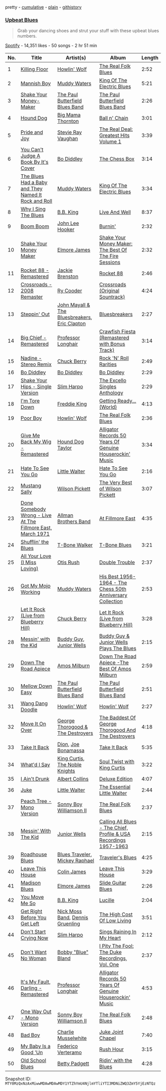 pretty - [cumulative](/playlists/cumulative/37i9dQZF1DXaPpS4GmGB4L.md) - [plain](/playlists/plain/37i9dQZF1DXaPpS4GmGB4L) - [githistory](https://github.githistory.xyz/mackorone/spotify-playlist-archive/blob/main/playlists/plain/37i9dQZF1DXaPpS4GmGB4L)

### [Upbeat Blues](https://open.spotify.com/playlist/37i9dQZF1DXaPpS4GmGB4L)

> Grab your dancing shoes and strut your stuff with these upbeat blues numbers.

[Spotify](https://open.spotify.com/user/spotify) - 14,351 likes - 50 songs - 2 hr 51 min

| No. | Title | Artist(s) | Album | Length |
|---|---|---|---|---|
| 1 | [Killing Floor](https://open.spotify.com/track/1a8vVeidOsauNu6rQmHBRS) | [Howlin' Wolf](https://open.spotify.com/artist/0Wxy5Qka8BN9crcFkiAxSR) | [The Real Folk Blues](https://open.spotify.com/album/02H7GlBPL5ur7WBXHna8W0) | 2:52 |
| 2 | [Mannish Boy](https://open.spotify.com/track/58PSYdY0GFg0LFb2PxYk4T) | [Muddy Waters](https://open.spotify.com/artist/4y6J8jwRAwO4dssiSmN91R) | [King Of The Electric Blues](https://open.spotify.com/album/4fOVcN7X7vQ8L41is621uJ) | 5:21 |
| 3 | [Shake Your Money\-Maker](https://open.spotify.com/track/5GHZ9UH4L3r6UK1A2zHWf3) | [The Paul Butterfield Blues Band](https://open.spotify.com/artist/6kz7WuPaUa4QVreP27I33i) | [The Paul Butterfield Blues Band](https://open.spotify.com/album/785WNIAl2zC3OZ6XHjFaIG) | 2:26 |
| 4 | [Hound Dog](https://open.spotify.com/track/5Oc0vLGWdEWeCqIU8zyELt) | [Big Mama Thornton](https://open.spotify.com/artist/6bR0cgMtkCVpm0I5yrDNzO) | [Ball n' Chain](https://open.spotify.com/album/6U60FpmscwzTJjc9gmZcKl) | 3:01 |
| 5 | [Pride and Joy](https://open.spotify.com/track/1oT20g6f8rvymheUIdFr19) | [Stevie Ray Vaughan](https://open.spotify.com/artist/5fsDcuclIe8ZiBD5P787K1) | [The Real Deal: Greatest Hits Volume 1](https://open.spotify.com/album/1cBgyEhogUvaKVgsdczgHm) | 3:39 |
| 6 | [You Can't Judge A Book By It's Cover](https://open.spotify.com/track/4HEmPMRG1Mz4pYEpYbWTO0) | [Bo Diddley](https://open.spotify.com/artist/2bmixwMZXlkl2sbIbOfviq) | [The Chess Box](https://open.spotify.com/album/5cERxgxqQGUNmqEjsaz0B8) | 3:14 |
| 7 | [The Blues Had a Baby and They Named It Rock and Roll](https://open.spotify.com/track/0uqCSaw89DrglZ8LTgMfvM) | [Muddy Waters](https://open.spotify.com/artist/4y6J8jwRAwO4dssiSmN91R) | [King Of The Electric Blues](https://open.spotify.com/album/4fOVcN7X7vQ8L41is621uJ) | 3:34 |
| 8 | [Why I Sing The Blues](https://open.spotify.com/track/2bIfM0ZOF4gxK1BeqH3Djm) | [B.B\. King](https://open.spotify.com/artist/5xLSa7l4IV1gsQfhAMvl0U) | [Live And Well](https://open.spotify.com/album/7jvyHnOBFvdGtskk6QmlEi) | 8:37 |
| 9 | [Boom Boom](https://open.spotify.com/track/2Mr1bGI2E10K7Mt1UJZ6Mw) | [John Lee Hooker](https://open.spotify.com/artist/1yNOfXGQNGjAynk77wv85x) | [Burnin'](https://open.spotify.com/album/3H0HdocoAAEEfiDfcRZauz) | 2:32 |
| 10 | [Shake Your Money Maker](https://open.spotify.com/track/2VxnY6jbl0SckkZp9wrNF7) | [Elmore James](https://open.spotify.com/artist/0q9kpdDkEA3H17gcRMjgVS) | [Shake Your Money Maker: The Best Of The Fire Sessions](https://open.spotify.com/album/5f4i4c03PdC3yHI63Ccauu) | 2:32 |
| 11 | [Rocket 88 \- Remastered](https://open.spotify.com/track/4DNlJnFb2AFE0GiZPW5t5O) | [Jackie Brenston](https://open.spotify.com/artist/5pEcgMFu5zKwK5NDdpEIIj) | [Rocket 88](https://open.spotify.com/album/3dnk3vbMIm4QBrAebCIn9l) | 2:46 |
| 12 | [Crossroads \- 2008 Remaster](https://open.spotify.com/track/6mGy6bzPJ6hrgPnVJZCEd4) | [Ry Cooder](https://open.spotify.com/artist/1CPwHx5lgVxv0rfcp7UXLx) | [Crossroads \(Original Sountrack\)](https://open.spotify.com/album/77UqIYxZhslPXUTiq4vDrE) | 4:24 |
| 13 | [Steppin' Out](https://open.spotify.com/track/4XpLqmD7SxGzaKuTs07FM0) | [John Mayall & The Bluesbreakers](https://open.spotify.com/artist/2ScuQMRWThcifBRIvNDFDC), [Eric Clapton](https://open.spotify.com/artist/6PAt558ZEZl0DmdXlnjMgD) | [Bluesbreakers](https://open.spotify.com/album/4bSvzPMgzwvfqHAbcWG88o) | 2:27 |
| 14 | [Big Chief \- Remastered](https://open.spotify.com/track/2r6Ve8kNEzqg3u45UL0muX) | [Professor Longhair](https://open.spotify.com/artist/2RyY5yFlJh6jIPfMDhHgyD) | [Crawfish Fiesta \(Remastered with Bonus Track\)](https://open.spotify.com/album/06pOxWHDhPhmyVGkWRqw4T) | 3:14 |
| 15 | [Nadine \- Stereo Remix](https://open.spotify.com/track/5QHrCl8kOMIFOWYQQzHXFH) | [Chuck Berry](https://open.spotify.com/artist/293zczrfYafIItmnmM3coR) | [Rock 'N' Roll Rarities](https://open.spotify.com/album/1DILNh7maaYyKxe15V9xLq) | 2:49 |
| 16 | [Bo Diddley](https://open.spotify.com/track/2R7uUQ0Dehu80gsOcydQC9) | [Bo Diddley](https://open.spotify.com/artist/2bmixwMZXlkl2sbIbOfviq) | [Bo Diddley](https://open.spotify.com/album/1cbtDEwxCjMhglb49OgNBR) | 2:29 |
| 17 | [Shake Your Hips \- Single Version](https://open.spotify.com/track/5H28g1Be16hLJaz3RrWCpQ) | [Slim Harpo](https://open.spotify.com/artist/36hwOoNPgnsKnhoMBYpJrJ) | [The Excello Singles Anthology](https://open.spotify.com/album/38mE82CkxuGVkZ2yN1sGGi) | 2:29 |
| 18 | [I'm Tore Down](https://open.spotify.com/track/2Qj1FilGsXITZbFVmVeoLy) | [Freddie King](https://open.spotify.com/artist/5dCuFngSPyOOnTAvrC7v2s) | [Getting Ready..\. \(World\)](https://open.spotify.com/album/2bNjljctm6ynfp9Xzdy7RI) | 4:13 |
| 19 | [Poor Boy](https://open.spotify.com/track/6UAPJQ5qrM5oRViQCC9sFd) | [Howlin' Wolf](https://open.spotify.com/artist/0Wxy5Qka8BN9crcFkiAxSR) | [The Real Folk Blues](https://open.spotify.com/album/02H7GlBPL5ur7WBXHna8W0) | 2:36 |
| 20 | [Give Me Back My Wig \- Remastered](https://open.spotify.com/track/3kkCpDqhrOEBf0eOR2igEE) | [Hound Dog Taylor](https://open.spotify.com/artist/737qPoiQQkeuIzuJy54aK4) | [Alligator Records 50 Years Of Genuine Houserockin' Music](https://open.spotify.com/album/30aecilbP86mA0dVdWcFp0) | 3:34 |
| 21 | [Hate To See You Go](https://open.spotify.com/track/5jthNmPnbVPiEcO8JGgRsZ) | [Little Walter](https://open.spotify.com/artist/22JuR9OeENcP54XN5TlNWS) | [Hate To See You Go](https://open.spotify.com/album/7KZt4TYZm8A4tN1hqQpLRI) | 2:16 |
| 22 | [Mustang Sally](https://open.spotify.com/track/5DxJfzKzdBFLu01SxGpnfg) | [Wilson Pickett](https://open.spotify.com/artist/0N5PyKJzS3M1XNlaCL7bbE) | [The Very Best of Wilson Pickett](https://open.spotify.com/album/1tXKFPGHTVOAWjahKxacXH) | 3:07 |
| 23 | [Done Somebody Wrong \- Live At The Fillmore East, March 1971](https://open.spotify.com/track/0WDsLvL9DKjj3qjed4IBa0) | [Allman Brothers Band](https://open.spotify.com/artist/4wQ3PyMz3WwJGI5uEqHUVR) | [At Fillmore East](https://open.spotify.com/album/0Y5Wlv2OJKaW0uDJ5HnUfy) | 4:35 |
| 24 | [Shufflin' the Blues](https://open.spotify.com/track/5I9dM2pwqMAQm266lUII5P) | [T\-Bone Walker](https://open.spotify.com/artist/6nPKmEbQmR8jGZEm7ArOFX) | [T\-Bone Blues](https://open.spotify.com/album/1YPBXkcPa4KYio6Ziyp7d3) | 3:21 |
| 25 | [All Your Love \(I Miss Loving\)](https://open.spotify.com/track/6NEnXMaCfk0dg2BnuObxX7) | [Otis Rush](https://open.spotify.com/artist/1h0hOL3bVcYlg4xcSjU7fP) | [Double Trouble](https://open.spotify.com/album/3jM3xqyJos5CEXCrdO1hQf) | 2:37 |
| 26 | [Got My Mojo Working](https://open.spotify.com/track/65VzqBb5ogD2xIFD8jetMG) | [Muddy Waters](https://open.spotify.com/artist/4y6J8jwRAwO4dssiSmN91R) | [His Best 1956\-1964 \- The Chess 50th Anniversary Collection](https://open.spotify.com/album/21Lv19NsmMPpwUL58JCP57) | 2:53 |
| 27 | [Let It Rock \(Live from Blueberry Hill\)](https://open.spotify.com/track/6tc69oV0eeSgoQvGAzP7a1) | [Chuck Berry](https://open.spotify.com/artist/293zczrfYafIItmnmM3coR) | [Let It Rock \(Live from Blueberry Hill\)](https://open.spotify.com/album/5foGuU81PM8iNTwQBFlA9P) | 3:28 |
| 28 | [Messin' with the Kid](https://open.spotify.com/track/6VkaGRe98A6x7S5dGmxd30) | [Buddy Guy](https://open.spotify.com/artist/2gCsNOpiBaMNh20jQ5prf0), [Junior Wells](https://open.spotify.com/artist/78CBFzwo7wwNaaTYVP5btK) | [Buddy Guy & Junior Wells Plays The Blues](https://open.spotify.com/album/1GGe9Rkv0Yby4ZiEc54pLu) | 2:15 |
| 29 | [Down The Road Apiece](https://open.spotify.com/track/4aWXCY2dBDULAE9yjo7Wcq) | [Amos Milburn](https://open.spotify.com/artist/3uZRvkqeNHKLMFQrJBaUCX) | [Down The Road Apiece \-The Best Of Amos Milburn](https://open.spotify.com/album/04bo29HzmFDq9Un9O93nEp) | 2:59 |
| 30 | [Mellow Down Easy](https://open.spotify.com/track/3w7JOstC58U7VxTQcm7GIN) | [The Paul Butterfield Blues Band](https://open.spotify.com/artist/6kz7WuPaUa4QVreP27I33i) | [The Paul Butterfield Blues Band](https://open.spotify.com/album/785WNIAl2zC3OZ6XHjFaIG) | 2:51 |
| 31 | [Wang Dang Doodle](https://open.spotify.com/track/1TrOTKixl3cYx8FICICXzK) | [Howlin' Wolf](https://open.spotify.com/artist/0Wxy5Qka8BN9crcFkiAxSR) | [Howlin' Wolf](https://open.spotify.com/album/26TtzBrPdUkHMSTPSbctbl) | 2:27 |
| 32 | [Move It On Over](https://open.spotify.com/track/7gfIbrRrOt4eAlQblTqB9O) | [George Thorogood & The Destroyers](https://open.spotify.com/artist/4n31svBA9GGIYxGxgrQaRK) | [The Baddest Of George Thorogood And The Destroyers](https://open.spotify.com/album/0hK7AoMOpRZrGL5bU1WIv2) | 4:18 |
| 33 | [Take It Back](https://open.spotify.com/track/0EBCSoTMmj0Gf0aOkZ6Hx1) | [Dion](https://open.spotify.com/artist/15FyiY3ChN0QRspHIQYq0W), [Joe Bonamassa](https://open.spotify.com/artist/2SNzxY1OsSCHBLVi77mpPQ) | [Take It Back](https://open.spotify.com/album/0gM5G6j0lWaxk1GOv0nfbL) | 5:35 |
| 34 | [What'd I Say](https://open.spotify.com/track/3UUhqPn6LaEMrgOFgOPoSM) | [King Curtis](https://open.spotify.com/artist/0WxOgeRxUt0MwPrI7A5atQ), [The Noble Knights](https://open.spotify.com/artist/7ywg4kL9wJUyJQcQg9w1l2) | [Soul Twist with King Curtis](https://open.spotify.com/album/7kJGJzMCz47r0f3DRTxexk) | 3:22 |
| 35 | [I Ain't Drunk](https://open.spotify.com/track/0NkbSdUKVUTouk8JLh9TjG) | [Albert Collins](https://open.spotify.com/artist/1uFixbBAduJkFAeRKznkvW) | [Deluxe Edition](https://open.spotify.com/album/18XbxRCuvLeKk9zbmhyARH) | 4:07 |
| 36 | [Juke](https://open.spotify.com/track/57W5o6ojTFtydDMZ0mDDB3) | [Little Walter](https://open.spotify.com/artist/22JuR9OeENcP54XN5TlNWS) | [The Essential Little Walter](https://open.spotify.com/album/2Y2oBBKe7dnNGJrf6HAGBc) | 2:44 |
| 37 | [Peach Tree \- Mono Version](https://open.spotify.com/track/5K78KRl57O0mzqj4Ea722D) | [Sonny Boy Williamson II](https://open.spotify.com/artist/69VgCcXFV59QuQWEXSTxfK) | [The Real Folk Blues](https://open.spotify.com/album/1q9Zi4GCAuso7SetyHHaXg) | 2:37 |
| 38 | [Messin' With The Kid](https://open.spotify.com/track/0PIaEqgCwnWf3Qi8UI8zWP) | [Junior Wells](https://open.spotify.com/artist/78CBFzwo7wwNaaTYVP5btK) | [Calling All Blues \- The Chief, Profile & USA Recordings 1957\-1963](https://open.spotify.com/album/3WqFy7VvZvKmyFRGgAp6WZ) | 2:15 |
| 39 | [Roadhouse Blues](https://open.spotify.com/track/1dLquP9t2o2O9gUeK6JWVy) | [Blues Traveler](https://open.spotify.com/artist/3pHeBYl1yujXcZqqfF1UyQ), [Mickey Raphael](https://open.spotify.com/artist/5jEQjcWIMq4M20zoeNo19B) | [Traveler's Blues](https://open.spotify.com/album/4qZssWithmdjNIlbve7XJ3) | 4:25 |
| 40 | [Leave This House](https://open.spotify.com/track/3EXwHbECDsXgl0M9iZcfhP) | [Colin James](https://open.spotify.com/artist/5OH6mZ9jAWB8UnC1447H1j) | [Leave This House](https://open.spotify.com/album/5FjVzRR2EtfRBJjsmZ1HBi) | 3:29 |
| 41 | [Madison Blues](https://open.spotify.com/track/07d1bozzpuOLkG5EKTcYrt) | [Elmore James](https://open.spotify.com/artist/0q9kpdDkEA3H17gcRMjgVS) | [Slide Guitar Blues](https://open.spotify.com/album/6OpTLo3rOf4fS8GheHnuaX) | 2:26 |
| 42 | [You Move Me So](https://open.spotify.com/track/06MLrSTAZxLhdrIpHPt2GO) | [B.B\. King](https://open.spotify.com/artist/5xLSa7l4IV1gsQfhAMvl0U) | [Lucille](https://open.spotify.com/album/5aowahjEeRgbLALRPb9a2s) | 2:04 |
| 43 | [Get Right Before You Get Left](https://open.spotify.com/track/3C0kKoOwndJkF07oweozpz) | [Nick Moss Band](https://open.spotify.com/artist/6B3fdJhhhAVJ4RTrFAptMM), [Dennis Gruenling](https://open.spotify.com/artist/56M0TPfeix1WjBuylxkVeG) | [The High Cost Of Low Living](https://open.spotify.com/album/0ICEUWSi4yT9BpkjR0lo6N) | 3:51 |
| 44 | [Don't Start Crying Now](https://open.spotify.com/track/3Q7RuFIaAf7iJ2sd5R0NXQ) | [Slim Harpo](https://open.spotify.com/artist/36hwOoNPgnsKnhoMBYpJrJ) | [Sings Raining In My Heart](https://open.spotify.com/album/5DqktKLSuwx51XACoKu1Hg) | 2:12 |
| 45 | [Don't Want No Woman](https://open.spotify.com/track/4wf3I828IPvlbEGw7IZ3Ic) | [Bobby "Blue" Bland](https://open.spotify.com/artist/48nwxUvPJZkm8uPa7xMzmj) | [I Pity The Fool: The Duke Recordings, Vol\. One](https://open.spotify.com/album/58DNpB9P4aUKPtaTiZmjK6) | 2:37 |
| 46 | [It's My Fault, Darling \- Remastered](https://open.spotify.com/track/1sgJMQ4xz3GmWDulQuCvwS) | [Professor Longhair](https://open.spotify.com/artist/2RyY5yFlJh6jIPfMDhHgyD) | [Alligator Records 50 Years Of Genuine Houserockin' Music](https://open.spotify.com/album/30aecilbP86mA0dVdWcFp0) | 4:53 |
| 47 | [One Way Out \- Mono Version](https://open.spotify.com/track/2itCQlm9s7yW21eZoF4eyH) | [Sonny Boy Williamson II](https://open.spotify.com/artist/69VgCcXFV59QuQWEXSTxfK) | [The Real Folk Blues](https://open.spotify.com/album/1q9Zi4GCAuso7SetyHHaXg) | 2:48 |
| 48 | [Bad Boy](https://open.spotify.com/track/7IiqtwxMj0kV0hTutzZmzy) | [Charlie Musselwhite](https://open.spotify.com/artist/4NikxGoDm5LGVYAHj0Euoc) | [Juke Joint Chapel](https://open.spotify.com/album/29nPDxXHBFcsp2o4rZZKIs) | 7:40 |
| 49 | [My Baby Is a Good 'Un](https://open.spotify.com/track/0lEpe4WQaHcdbH2QI45z42) | [Federico Verteramo](https://open.spotify.com/artist/7arbLF5KNH9SXNCuSYUsYx) | [Rush Hour](https://open.spotify.com/album/4DyiaOUlcWhlxhgWfhMGNY) | 3:15 |
| 50 | [Old School Blues](https://open.spotify.com/track/10E1R5NUF4kCYl1o7QosuR) | [Betty Padgett](https://open.spotify.com/artist/5WlOxakcWwJzjXE7AIt7He) | [Ridin' with the Blues](https://open.spotify.com/album/0lD5BukyzH1hadhyhdmqlT) | 4:28 |

Snapshot ID: `MTY0MzQxNzAxMiwwMDAwMDAwMDY1YTZhYmU4NjlmYTliYTI3MDNiZWQ3ZmY5YjEzNTQz`